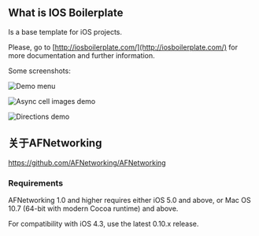What is IOS Boilerplate
-----------------------

Is a base template for iOS projects.

Please, go to [http://iosboilerplate.com/](http://iosboilerplate.com/) for more documentation and further information.

Some screenshots:

![Demo menu](https://github.com/gimenete/iOS-boilerplate/raw/master/shots/demo-menu.png)

![Async cell images demo](https://github.com/gimenete/iOS-boilerplate/raw/master/shots/async-cells.png)

![Directions demo](https://github.com/gimenete/iOS-boilerplate/raw/master/shots/directions.png)


## 关于AFNetworking

https://github.com/AFNetworking/AFNetworking



### Requirements
AFNetworking 1.0 and higher requires either iOS 5.0 and above, or Mac OS 10.7 (64-bit with modern Cocoa runtime) and above.

For compatibility with iOS 4.3, use the latest 0.10.x release.

